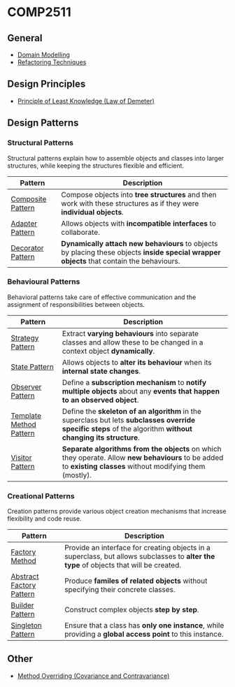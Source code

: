 # COMP2511
## General
- [Domain Modelling](domain_modelling.md)
- [Refactoring Techniques](refactoring_techniques.md)

## Design Principles
- [Principle of Least Knowledge (Law of Demeter)](law_of_demeter.md)

## Design Patterns
### Structural Patterns
Structural patterns explain how to assemble objects and classes into larger structures, while keeping the structures flexible and efficient.

|Pattern|Description|
|-------|-------|
|[Composite Pattern](Structural%20Pattern/composite_pattern.md)|Compose objects into **tree structures** and then work with these structures as if they were **individual objects**.|
|[Adapter Pattern](Structural%20Pattern/adapter_pattern.md)|Allows objects with **incompatible interfaces** to collaborate.
|[Decorator Pattern](Structural%20Pattern/decorator_pattern.md)|**Dynamically attach new behaviours** to objects by placing these objects **inside special wrapper objects** that contain the behaviours.

### Behavioural Patterns
Behavioral patterns take care of effective communication and the assignment of responsibilities between objects.

|Pattern|Description|
|-------|-------|
|[Strategy Pattern](Behavioural%20Patterns/strategy_pattern.md)|Extract **varying behaviours** into separate classes and allow these to be changed in a context object **dynamically**.|
|[State Pattern](Behavioural%20Patterns/state_pattern.md)|Allows objects to **alter its behaviour** when its **internal state changes**.|
|[Observer Pattern](Behavioural%20Patterns/observer_pattern.md)|Define a **subscription mechanism** to **notify multiple objects** about any **events that happen to an observed object**.|
|[Template Method Pattern](Behavioural%20Patterns/template_pattern.md)|Define the **skeleton of an algorithm** in the superclass but lets **subclasses override specific steps** of the algorithm **without changing its structure**.|
|[Visitor Pattern](Behavioural%20Patterns/template_pattern.md)|**Separate algorithms from the objects** on which they operate. Allow **new behaviours** to be added to **existing classes** without modifying them (mostly).

### Creational Patterns
Creation patterns provide various object creation mechanisms that increase flexibility and code reuse.

|Pattern|Description|
|-------|-------|
|[Factory Method](Creational%20Patterns/factory_pattern.md)|Provide an interface for creating objects in a superclass, but allows subclasses to **alter the type** of objects that will be created.|
|[Abstract Factory Pattern](Creational%20Patterns/abstract_factory_pattern.md)|Produce **familes of related objects** without specifying their concrete classes.|
|[Builder Pattern](Creational%20Patterns/builder_pattern.md)|Construct complex objects **step by step**.|
|[Singleton Pattern](Creational%20Patterns/singleton_pattern.md)|Ensure that a class has **only one instance**, while providing a **global access point** to this instance.|


## Other
- [Method Overriding (Covariance and Contravariance)](method_overriding.md)
